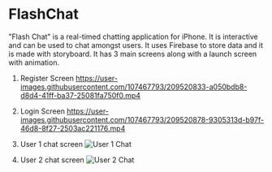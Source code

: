 # FlashChat

"Flash Chat" is a real-timed chatting application for iPhone. It is interactive and can be used to chat amongst users. It uses Firebase to store data and it is made with storyboard. It has 3 main screens along with a launch screen with animation.

1. Register Screen
https://user-images.githubusercontent.com/107467793/209520833-a050bdb8-d8d4-41ff-ba37-25081fa750f0.mp4

2. Login Screen
https://user-images.githubusercontent.com/107467793/209520878-9305313d-b97f-46d8-8f27-2503ac221176.mp4

3. User 1 chat screen
![User 1 Chat](https://user-images.githubusercontent.com/107467793/209520963-c17da7fb-dc5e-4375-9186-37eb0479bd4b.png)

4. User 2 chat screen
![User 2 Chat](https://user-images.githubusercontent.com/107467793/209520989-7fe901f0-d994-4c94-ae34-da2743ba12ef.png)

